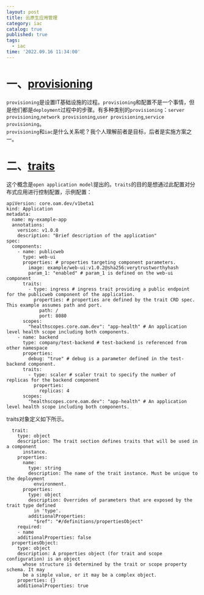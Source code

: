 ```yaml
---
layout: post
title: 云原生应用管理
category: iac
catalog: true
published: true
tags:
  - iac
time: '2022.09.16 11:34:00'
---
```

# 一、[provisioning](https://www.redhat.com/en/topics/automation/what-is-provisioning#overview)
`provisioning`是设置IT基础设施的过程。`provisioning`和配置不是一个事情，但是他们都是`deployment`过程中的步骤。有多种类别的`provisioning`：`server provisioning`,`network provisioning`,`user provisioning`,`service provisioning`。  
`provisioning`和`iac`是什么关系呢？我个人理解前者是目标，后者是实施方案之一。

# 二、[traits](https://github.com/oam-dev/spec/blob/master/6.traits.md)
这个概念是`open application model`提出的。`traits`的目的是想通过此配置对分布式应用进行控制配置，示例配置：
```
apiVersion: core.oam.dev/v1beta1
kind: Application
metadata:
  name: my-example-app
  annotations:
    version: v1.0.0
    description: "Brief description of the application"
spec:
  components:
    - name: publicweb
      type: web-ui
      properties: # properties targeting component parameters.
        image: example/web-ui:v1.0.2@sha256:verytrustworthyhash
        param_1: "enabled" # param_1 is defined on the web-ui component
      traits:
        - type: ingress # ingress trait providing a public endpoint for the publicweb component of the application.
          properties: # properties are defined by the trait CRD spec. This example assumes path and port.
            path: /
            port: 8080
      scopes:
        "healthscopes.core.oam.dev": "app-health" # An application level health scope including both components.
    - name: backend
      type: company/test-backend # test-backend is referenced from other namespace
      properties:
        debug: "true" # debug is a parameter defined in the test-backend component.
      traits:
        - type: scaler # scaler trait to specify the number of replicas for the backend component
          properties:
            replicas: 4
      scopes:
        "healthscopes.core.oam.dev": "app-health" # An application level health scope including both components.
```
traits对象定义如下所示。
```
  trait:
    type: object
    description: The trait section defines traits that will be used in a component
      instance.
    properties:
      name:
        type: string
        description: The name of the trait instance. Must be unique to the deployment
          environment.
      properties:
        type: object
        description: Overrides of parameters that are exposed by the trait type defined
          in 'type'.
        additionalProperties:
          "$ref": "#/definitions/propertiesObject"
    required:
    - name
    additionalProperties: false
  propertiesObject:
    type: object
    description: A properties object (for trait and scope configuration) is an object
      whose structure is determined by the trait or scope property schema. It may
      be a simple value, or it may be a complex object.
    properties: {}
    additionalProperties: true
```